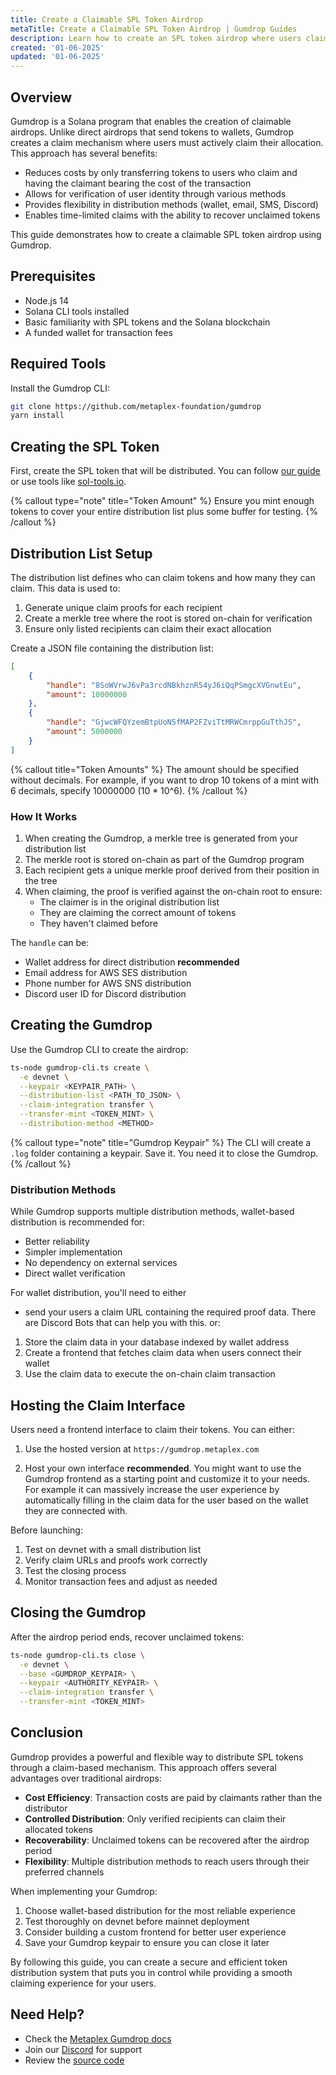```yaml
---
title: Create a Claimable SPL Token Airdrop
metaTitle: Create a Claimable SPL Token Airdrop | Gumdrop Guides
description: Learn how to create an SPL token airdrop where users claim their allocation using Gumdrop.
created: '01-06-2025'
updated: '01-06-2025'
---
```


## Overview

Gumdrop is a Solana program that enables the creation of claimable airdrops. Unlike direct airdrops that send tokens to wallets, Gumdrop creates a claim mechanism where users must actively claim their allocation. This approach has several benefits:

- Reduces costs by only transferring tokens to users who claim and having the claimant bearing the cost of the transaction
- Allows for verification of user identity through various methods
- Provides flexibility in distribution methods (wallet, email, SMS, Discord)
- Enables time-limited claims with the ability to recover unclaimed tokens

This guide demonstrates how to create a claimable SPL token airdrop using Gumdrop.

## Prerequisites

- Node.js 14
- Solana CLI tools installed
- Basic familiarity with SPL tokens and the Solana blockchain
- A funded wallet for transaction fees

## Required Tools

Install the Gumdrop CLI:

```bash
git clone https://github.com/metaplex-foundation/gumdrop
yarn install
```

## Creating the SPL Token

First, create the SPL token that will be distributed. You can follow [our guide](/guides/javascript/how-to-create-a-solana-token) or use tools like [sol-tools.io](https://sol-tools.io/token-tools/create-token).

{% callout type="note" title="Token Amount" %}
Ensure you mint enough tokens to cover your entire distribution list plus some buffer for testing.
{% /callout %}

## Distribution List Setup

The distribution list defines who can claim tokens and how many they can claim. This data is used to:
1. Generate unique claim proofs for each recipient
2. Create a merkle tree where the root is stored on-chain for verification
3. Ensure only listed recipients can claim their exact allocation

Create a JSON file containing the distribution list:

```json
[
    {
        "handle": "8SoWVrwJ6vPa3rcdNBkhznR54yJ6iQqPSmgcXVGnwtEu",
        "amount": 10000000
    },
    {
        "handle": "GjwcWFQYzemBtpUoN5fMAP2FZviTtMRWCmrppGuTthJS",
        "amount": 5000000
    }
]
```

{% callout title="Token Amounts" %}
The amount should be specified without decimals. For example, if you want to drop 10 tokens of a mint with 6 decimals, specify 10000000 (10 * 10^6).
{% /callout %}

### How It Works

1. When creating the Gumdrop, a merkle tree is generated from your distribution list
2. The merkle root is stored on-chain as part of the Gumdrop program
3. Each recipient gets a unique merkle proof derived from their position in the tree
4. When claiming, the proof is verified against the on-chain root to ensure:
   - The claimer is in the original distribution list
   - They are claiming the correct amount of tokens
   - They haven't claimed before

The `handle` can be:
- Wallet address for direct distribution **recommended**
- Email address for AWS SES distribution
- Phone number for AWS SNS distribution  
- Discord user ID for Discord distribution

## Creating the Gumdrop

Use the Gumdrop CLI to create the airdrop:

```bash
ts-node gumdrop-cli.ts create \
  -e devnet \
  --keypair <KEYPAIR_PATH> \
  --distribution-list <PATH_TO_JSON> \
  --claim-integration transfer \
  --transfer-mint <TOKEN_MINT> \
  --distribution-method <METHOD>
```

{% callout type="note" title="Gumdrop Keypair" %}
The CLI will create a `.log` folder containing a keypair. Save it. You need it to close the Gumdrop.
{% /callout %}

### Distribution Methods

While Gumdrop supports multiple distribution methods, wallet-based distribution is recommended for:
- Better reliability
- Simpler implementation
- No dependency on external services
- Direct wallet verification

For wallet distribution, you'll need to either
- send your users a claim URL containing the required proof data. There are   Discord Bots that can help you with this.
or:
1. Store the claim data in your database indexed by wallet address
2. Create a frontend that fetches claim data when users connect their wallet
3. Use the claim data to execute the on-chain claim transaction

## Hosting the Claim Interface

Users need a frontend interface to claim their tokens. You can either:

1. Use the hosted version at `https://gumdrop.metaplex.com`

2. Host your own interface **recommended**. You might want to use the Gumdrop frontend as a starting point and customize it to your needs. For example it can massively increase the user experience by automatically filling in the claim data for the user based on the wallet they are connected with.

Before launching:

1. Test on devnet with a small distribution list
2. Verify claim URLs and proofs work correctly
3. Test the closing process
4. Monitor transaction fees and adjust as needed

## Closing the Gumdrop

After the airdrop period ends, recover unclaimed tokens:

```bash
ts-node gumdrop-cli.ts close \
  -e devnet \
  --base <GUMDROP_KEYPAIR> \
  --keypair <AUTHORITY_KEYPAIR> \
  --claim-integration transfer \
  --transfer-mint <TOKEN_MINT>
```

## Conclusion

Gumdrop provides a powerful and flexible way to distribute SPL tokens through a claim-based mechanism. This approach offers several advantages over traditional airdrops:

- **Cost Efficiency**: Transaction costs are paid by claimants rather than the distributor
- **Controlled Distribution**: Only verified recipients can claim their allocated tokens
- **Recoverability**: Unclaimed tokens can be recovered after the airdrop period
- **Flexibility**: Multiple distribution methods to reach users through their preferred channels

When implementing your Gumdrop:
1. Choose wallet-based distribution for the most reliable experience
2. Test thoroughly on devnet before mainnet deployment
3. Consider building a custom frontend for better user experience
4. Save your Gumdrop keypair to ensure you can close it later

By following this guide, you can create a secure and efficient token distribution system that puts you in control while providing a smooth claiming experience for your users.

## Need Help?

- Check the [Metaplex Gumdrop docs](https://developers.metaplex.com/legacy-documentation/gumdrop)
- Join our [Discord](https://discord.gg/metaplex) for support
- Review the [source code](https://github.com/metaplex-foundation/gumdrop)